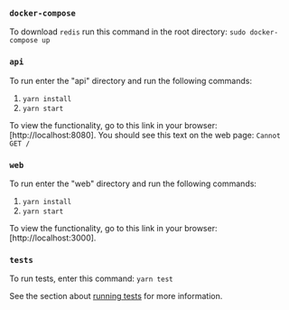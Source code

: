 ### `docker-compose`

To download `redis` run this command in the root directory: `sudo docker-compose up`

### `api`

To run enter the "api" directory and run the following commands:

1. `yarn install`
2. `yarn start`

To view the functionality, go to this link in your browser: [http://localhost:8080]. You should see this text on the web page: `Cannot GET /`


### `web`

To run enter the "web" directory and run the following commands:

1. `yarn install`
2. `yarn start`

To view the functionality, go to this link in your browser: [http://localhost:3000].

### `tests`

To run tests, enter this command: `yarn test`

See the section about [running tests](https://facebook.github.io/create-react-app/docs/running-tests) for more information.
